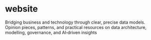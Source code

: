 # website
Bridging business and technology through clear, precise data models. Opinion pieces, patterns, and practical resources on data architecture, modelling, governance, and AI‑driven insights
